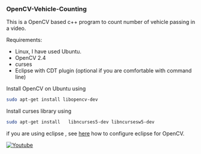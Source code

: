 <h3> OpenCV-Vehicle-Counting </h3>

This is a OpenCV based c++ program to count number of vehicle passing in a video.

Requirements:

  - Linux, I have used Ubuntu.
  - OpenCV 2.4
  - curses  
  - Eclipse with CDT plugin (optional if you are comfortable with command line)
  
  
Install OpenCV on Ubuntu using

  ```sh
  sudo apt-get install libopencv-dev 
  ```


Install curses library using 
  ```sh
  sudo apt-get install   libncurses5-dev libncursesw5-dev
  ```


if you are using eclipse , see [here](http://docs.opencv.org/2.4/doc/tutorials/introduction/linux_eclipse/linux_eclipse.html)  how to configure eclipse for OpenCV.

[![Youtube ](https://img.youtube.com/vi/XszBqvQ2XCg/0.jpg)](https://www.youtube.com/watch?v=XszBqvQ2XCg)
